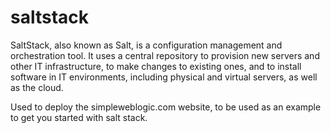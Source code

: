 # saltstack

SaltStack, also known as Salt, is a configuration management and orchestration tool. It uses a central repository to provision new servers and other IT infrastructure, to make changes to existing ones, and to install software in IT environments, including physical and virtual servers, as well as the cloud.


Used to deploy the simpleweblogic.com website, to be used as an example to get you started with salt stack.
